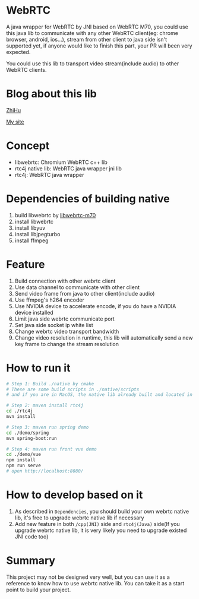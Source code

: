 # WebRTC
A java wrapper for WebRTC by JNI based on WebRTC M70, you could use this java lib to communicate with any other WebRTC client(eg: chrome browser, android, ios...), stream from other client to java side isn't supported yet, if anyone would like to finish this part, your PR will been very expected.

You could use this lib to transport video stream(include audio) to other WebRTC clients.

# Blog about this lib
[ZhiHu](https://zhuanlan.zhihu.com/p/86762371)

[My site](https://www.beikejiedeliulangmao.top/%E5%9C%A8Java%E4%B8%AD%E4%BD%BF%E7%94%A8WebRTC%E4%BC%A0%E8%BE%93%E8%A7%86%E9%A2%91/)

# Concept
- libwebrtc: Chromium WebRTC c++ lib
- rtc4j native lib: WebRTC java wrapper jni lib
- rtc4j: WebRTC java wrapper

# Dependencies of building native
1. build libwebrtc by [libwebrtc-m70](https://github.com/BeiKeJieDeLiuLangMao/libwebrtc-m70)
2. install libwebrtc
3. install libyuv
4. install libjpegturbo
5. install ffmpeg

# Feature
1. Build connection with other webrtc client
2. Use data channel to communicate with other client
3. Send video frame from java to other client(include audio)
4. Use ffmpeg's h264 encoder
5. Use NVIDIA device to accelerate encode, if you do have a NVIDIA device installed
6. Limit java side webrtc communicate port
7. Set java side socket ip white list
8. Change webrtc video transport bandwidth
9. Change video resolution in runtime, this lib will automatically send a new key frame to change the stream resolution

# How to run it
```bash
# Step 1: Build ./native by cmake
# These are some build scripts in ./native/scripts
# and if you are in MacOS, the native lib already built and located in ./rtc4j/src/main/resources/jni

# Step 2: maven install rtc4j
cd ./rtc4j
mvn install

# Step 3: maven run spring demo
cd ./demo/spring
mvn spring-boot:run

# Step 4: maven run front vue demo
cd ./demo/vue
npm install
npm run serve
# open http://localhost:8080/ 
```

# How to develop based on it
1. As described in `Dependencies`, you should build your own webrtc native lib, it's free to upgrade webrtc native lib if necessary
2. Add new feature in both `/cpp(JNI)` side and `rtc4j(Java)` side(If you upgrade webrtc native lib, it is very likely you need to upgrade existed JNI code too)

# Summary
This project may not be designed very well, but you can use it as a reference to know how to use webrtc native lib. You can take it as a start point to build your project.